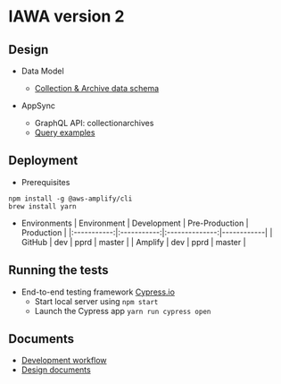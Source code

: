 # IAWA version 2


## Design
* Data Model
  * [Collection & Archive data schema](docs/data_model.md)

* AppSync
  * GraphQL API: collectionarchives
  * [Query examples](docs/appsync.md)

## Deployment
* Prerequisites
```
npm install -g @aws-amplify/cli
brew install yarn
```

* Environments
| Environment | Development | Pre-Production | Production |
|:-----------:|:-----------:|:--------------:|------------|
| GitHub      |     dev     |      pprd      |    master  |
| Amplify     |     dev     |      pprd      |    master  |

## Running the tests
* End-to-end testing framework [Cypress.io](https://www.cypress.io/)
  * Start local server using ```npm start```
  * Launch the Cypress app ```yarn run cypress open```

## Documents
* [Development workflow](https://aws-amplify.github.io/docs/cli-toolchain/quickstart#concepts-1)
* [Design documents](docs/)
